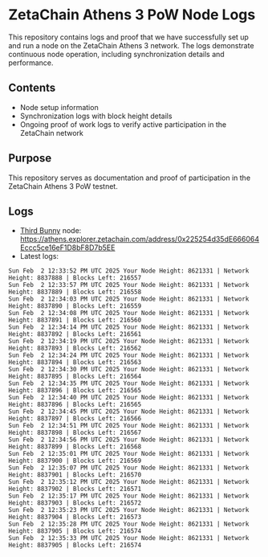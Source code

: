 # ZetaChain Athens 3 PoW Node Logs
This repository contains logs and proof that we have successfully set up and run a node on the ZetaChain Athens 3 network. The logs demonstrate continuous node operation, including synchronization details and performance.

## Contents
- Node setup information
- Synchronization logs with block height details
- Ongoing proof of work logs to verify active participation in the ZetaChain network

## Purpose
This repository serves as documentation and proof of participation in the ZetaChain Athens 3 PoW testnet.

## Logs

- [Third Bunny](https://thirdbunny.xyz/) node: https://athens.explorer.zetachain.com/address/0x225254d35dE666064Eccc5ce16eF1D8bF8D7b5EE
- Latest logs:
```
Sun Feb  2 12:33:52 PM UTC 2025 Your Node Height: 8621331 | Network Height: 8837888 | Blocks Left: 216557
Sun Feb  2 12:33:57 PM UTC 2025 Your Node Height: 8621331 | Network Height: 8837889 | Blocks Left: 216558
Sun Feb  2 12:34:03 PM UTC 2025 Your Node Height: 8621331 | Network Height: 8837890 | Blocks Left: 216559
Sun Feb  2 12:34:08 PM UTC 2025 Your Node Height: 8621331 | Network Height: 8837891 | Blocks Left: 216560
Sun Feb  2 12:34:14 PM UTC 2025 Your Node Height: 8621331 | Network Height: 8837892 | Blocks Left: 216561
Sun Feb  2 12:34:19 PM UTC 2025 Your Node Height: 8621331 | Network Height: 8837893 | Blocks Left: 216562
Sun Feb  2 12:34:24 PM UTC 2025 Your Node Height: 8621331 | Network Height: 8837894 | Blocks Left: 216563
Sun Feb  2 12:34:30 PM UTC 2025 Your Node Height: 8621331 | Network Height: 8837895 | Blocks Left: 216564
Sun Feb  2 12:34:35 PM UTC 2025 Your Node Height: 8621331 | Network Height: 8837896 | Blocks Left: 216565
Sun Feb  2 12:34:40 PM UTC 2025 Your Node Height: 8621331 | Network Height: 8837896 | Blocks Left: 216565
Sun Feb  2 12:34:45 PM UTC 2025 Your Node Height: 8621331 | Network Height: 8837897 | Blocks Left: 216566
Sun Feb  2 12:34:51 PM UTC 2025 Your Node Height: 8621331 | Network Height: 8837898 | Blocks Left: 216567
Sun Feb  2 12:34:56 PM UTC 2025 Your Node Height: 8621331 | Network Height: 8837899 | Blocks Left: 216568
Sun Feb  2 12:35:01 PM UTC 2025 Your Node Height: 8621331 | Network Height: 8837900 | Blocks Left: 216569
Sun Feb  2 12:35:07 PM UTC 2025 Your Node Height: 8621331 | Network Height: 8837901 | Blocks Left: 216570
Sun Feb  2 12:35:12 PM UTC 2025 Your Node Height: 8621331 | Network Height: 8837902 | Blocks Left: 216571
Sun Feb  2 12:35:17 PM UTC 2025 Your Node Height: 8621331 | Network Height: 8837903 | Blocks Left: 216572
Sun Feb  2 12:35:23 PM UTC 2025 Your Node Height: 8621331 | Network Height: 8837904 | Blocks Left: 216573
Sun Feb  2 12:35:28 PM UTC 2025 Your Node Height: 8621331 | Network Height: 8837905 | Blocks Left: 216574
Sun Feb  2 12:35:33 PM UTC 2025 Your Node Height: 8621331 | Network Height: 8837905 | Blocks Left: 216574
```
